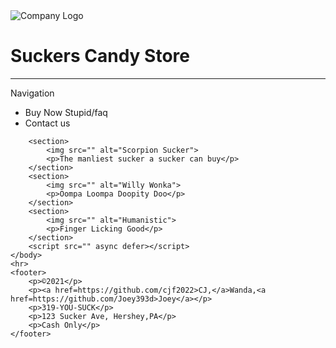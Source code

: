 
<!DOCTYPE html>

<html>
    <head>
        <img src="" alt="Company Logo">
        <h1>Suckers Candy Store</h1>
        <meta charset="utf-8">
        <meta http-equiv="X-UA-Compatible" content="IE=edge">
        <title>Suckers Candy Store</title>
        <meta name="description" content="">
        <meta name="viewport" content="width=device-width, initial-scale=1">
        <link rel="stylesheet" href="">
    </head>
    <hr>
    <body>
        <nav>Navigation</nav>
        <ul>
            <li>
                <a>
                    Buy Now Stupid/faq
                </a>
            </li>
            <li>
                <a>
                    Contact us
                </a>
            </li>
        </ul>
        
        <section>
            <img src="" alt="Scorpion Sucker">
            <p>The manliest sucker a sucker can buy</p>
        </section>
        <section>
            <img src="" alt="Willy Wonka">
            <p>Oompa Loompa Doopity Doo</p>
        </section>
        <section>
            <img src="" alt="Humanistic">
            <p>Finger Licking Good</p>
        </section>
        <script src="" async defer></script>
    </body>
    <hr>
    <footer>
        <p>©2021</p>
        <p><a href=https://github.com/cjf2022>CJ,</a>Wanda,<a href=https://github.com/Joey393d>Joey</a></p>
        <p>319-YOU-SUCK</p>
        <p>123 Sucker Ave, Hershey,PA</p>
        <p>Cash Only</p>
    </footer>
</html>

